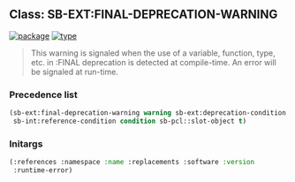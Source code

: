 ## Class: SB-EXT:FINAL-DEPRECATION-WARNING
[![package](https://img.shields.io/badge/Package-SB--EXT-5f9ea0.svg?style=social&colorA=999999)](../) [![type](https://img.shields.io/badge/Type-Class-5f9ea0.svg?style=social&colorA=999999)](../#class) 

> This warning is signaled when the use of a variable,
> function, type, etc. in :FINAL deprecation is detected at
> compile-time. An error will be signaled at run-time.

### Precedence list
```cl
(sb-ext:final-deprecation-warning warning sb-ext:deprecation-condition
 sb-int:reference-condition condition sb-pcl::slot-object t)
```
### Initargs
```cl
(:references :namespace :name :replacements :software :version
 :runtime-error)
```

